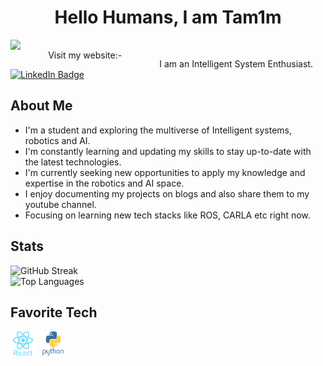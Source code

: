 <div id="header" align="center">
  <h1>Hello Humans, I am Tam1m</h1>
  <img src="https://scontent.fdac24-4.fna.fbcdn.net/v/t39.30808-6/415529343_1797456664007800_8958318568135567153_n.jpg?_nc_cat=103&ccb=1-7&_nc_sid=3635dc&_nc_eui2=AeFciZcAR9XrugA5LHmFJDwVmQSRzA_xK8WZBJHMD_ErxRjzJyPckgQyNz5W96raox2o8Wg5mu-kaSBgaAw84glY&_nc_ohc=h8Z1dg8HZqYAX96hgFS&_nc_ht=scontent.fdac24-4.fna&oh=00_AfDWWR4KogO3ffYOlKVF1WEuUQHl4DON3DZx4ASvUe4qIQ&oe=65CABA8B" width="400" style="float: left; margin-right: 20px;" />
  <div>
    <p style="float: right; margin-right: 20px;">I am an Intelligent System Enthusiast.</p>
    <p>Visit my website:- </p>
  </div>
</div>

<div id="badges">
  <a href="https://www.linkedin.com/in/md-tamim-sarkar-7193521aa/">
    <img src="https://img.shields.io/badge/LinkedIn-blue?style=for-the-badge&logo=linkedin&logoColor=white" alt="LinkedIn Badge"/>
  </a>
</div>

<div id="bio">
  <h2>About Me</h2>
  <ul>
    <li>I'm a student and exploring the multiverse of Intelligent systems, robotics and AI.</li>
    <li>I'm constantly learning and updating my skills to stay up-to-date with the latest technologies.</li>    <li>I'm currently seeking new opportunities to apply my knowledge and expertise in the robotics and AI space.</li>
    <li>I enjoy documenting my projects on blogs and also share them to my youtube channel.</li>
    <li>Focusing on learning new tech stacks like ROS, CARLA etc right now.</li>
  </ul>
</div>

<div id="stats">
  <h2>Stats</h2>
  <img src="https://streak-stats.demolab.com?user=BooleanWolf&theme=transparent&fire=EB5454" alt="GitHub Streak"/>
  <br>
  <img src="https://github-readme-stats.vercel.app/api/top-langs/?username=BooleanWolf&layout=compact&theme=vision-friendly-dark" alt="Top Languages"/>
</div>

## Favorite Tech
<div>
  <img src="https://github.com/devicons/devicon/blob/master/icons/react/react-original-wordmark.svg" title="React" alt="React" width="40" height="40"/>&nbsp;
  <img src="https://github.com/devicons/devicon/blob/master/icons/python/python-original-wordmark.svg" title="Python" alt="Py" width="40" height="40"/>&nbsp;
 <div>
